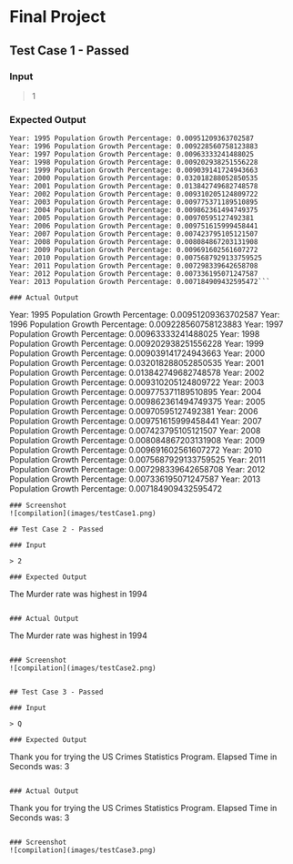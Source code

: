 # Final Project

## Test Case 1 - Passed

### Input

> 1

### Expected Output
```
Year: 1995 Population Growth Percentage: 0.00951209363702587
Year: 1996 Population Growth Percentage: 0.009228560758123883
Year: 1997 Population Growth Percentage: 0.00963333241488025
Year: 1998 Population Growth Percentage: 0.009202938251556228
Year: 1999 Population Growth Percentage: 0.009039141724943663
Year: 2000 Population Growth Percentage: 0.032018288052850535
Year: 2001 Population Growth Percentage: 0.013842749682748578
Year: 2002 Population Growth Percentage: 0.009310205124809722
Year: 2003 Population Growth Percentage: 0.009775371189510895
Year: 2004 Population Growth Percentage: 0.009862361494749375
Year: 2005 Population Growth Percentage: 0.00970595127492381
Year: 2006 Population Growth Percentage: 0.009751615999458441
Year: 2007 Population Growth Percentage: 0.007423795105121507
Year: 2008 Population Growth Percentage: 0.008084867203131908
Year: 2009 Population Growth Percentage: 0.009691602561607272
Year: 2010 Population Growth Percentage: 0.0075687929133759525
Year: 2011 Population Growth Percentage: 0.007298339642658708
Year: 2012 Population Growth Percentage: 0.007336195071247587
Year: 2013 Population Growth Percentage: 0.007184909432595472```

### Actual Output
```
Year: 1995 Population Growth Percentage: 0.00951209363702587
Year: 1996 Population Growth Percentage: 0.009228560758123883
Year: 1997 Population Growth Percentage: 0.00963333241488025
Year: 1998 Population Growth Percentage: 0.009202938251556228
Year: 1999 Population Growth Percentage: 0.009039141724943663
Year: 2000 Population Growth Percentage: 0.032018288052850535
Year: 2001 Population Growth Percentage: 0.013842749682748578
Year: 2002 Population Growth Percentage: 0.009310205124809722
Year: 2003 Population Growth Percentage: 0.009775371189510895
Year: 2004 Population Growth Percentage: 0.009862361494749375
Year: 2005 Population Growth Percentage: 0.00970595127492381
Year: 2006 Population Growth Percentage: 0.009751615999458441
Year: 2007 Population Growth Percentage: 0.007423795105121507
Year: 2008 Population Growth Percentage: 0.008084867203131908
Year: 2009 Population Growth Percentage: 0.009691602561607272
Year: 2010 Population Growth Percentage: 0.0075687929133759525
Year: 2011 Population Growth Percentage: 0.007298339642658708
Year: 2012 Population Growth Percentage: 0.007336195071247587
Year: 2013 Population Growth Percentage: 0.007184909432595472
```
### Screenshot
![compilation](images/testCase1.png)

## Test Case 2 - Passed

### Input

> 2

### Expected Output
```
The Murder rate was highest in 1994
```

### Actual Output
```
The Murder rate was highest in 1994
```

### Screenshot
![compilation](images/testCase2.png)


## Test Case 3 - Passed

### Input

> Q

### Expected Output
```
Thank you for trying the US Crimes Statistics Program.
Elapsed Time in Seconds was: 3
```

### Actual Output
```
Thank you for trying the US Crimes Statistics Program.
Elapsed Time in Seconds was: 3
```

### Screenshot
![compilation](images/testCase3.png)
